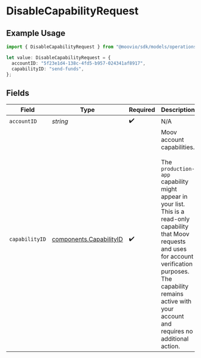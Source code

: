 # DisableCapabilityRequest

## Example Usage

```typescript
import { DisableCapabilityRequest } from "@moovio/sdk/models/operations";

let value: DisableCapabilityRequest = {
  accountID: "5f23e1d4-138c-4fd5-b957-024341af8917",
  capabilityID: "send-funds",
};
```

## Fields

| Field                                                                                                                                                                                                                                                                   | Type                                                                                                                                                                                                                                                                    | Required                                                                                                                                                                                                                                                                | Description                                                                                                                                                                                                                                                             |
| ----------------------------------------------------------------------------------------------------------------------------------------------------------------------------------------------------------------------------------------------------------------------- | ----------------------------------------------------------------------------------------------------------------------------------------------------------------------------------------------------------------------------------------------------------------------- | ----------------------------------------------------------------------------------------------------------------------------------------------------------------------------------------------------------------------------------------------------------------------- | ----------------------------------------------------------------------------------------------------------------------------------------------------------------------------------------------------------------------------------------------------------------------- |
| `accountID`                                                                                                                                                                                                                                                             | *string*                                                                                                                                                                                                                                                                | :heavy_check_mark:                                                                                                                                                                                                                                                      | N/A                                                                                                                                                                                                                                                                     |
| `capabilityID`                                                                                                                                                                                                                                                          | [components.CapabilityID](../../models/components/capabilityid.md)                                                                                                                                                                                                      | :heavy_check_mark:                                                                                                                                                                                                                                                      | Moov account capabilities.<br/><br/>The `production-app` capability might appear in your list. This is a read-only capability that Moov requests and uses for account verification purposes. The capability remains active with your account and requires no additional action. |